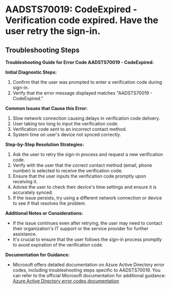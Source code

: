 
# AADSTS70019: CodeExpired - Verification code expired. Have the user retry the sign-in.


## Troubleshooting Steps
**Troubleshooting Guide for Error Code AADSTS70019 - CodeExpired:**

**Initial Diagnostic Steps:**
1. Confirm that the user was prompted to enter a verification code during sign-in.
2. Verify that the error message displayed matches "AADSTS70019 - CodeExpired."

**Common Issues that Cause this Error:**
1. Slow network connection causing delays in verification code delivery.
2. User taking too long to input the verification code.
3. Verification code sent to an incorrect contact method.
4. System time on user's device not synced correctly.

**Step-by-Step Resolution Strategies:**
1. Ask the user to retry the sign-in process and request a new verification code.
2. Verify with the user that the correct contact method (email, phone number) is selected to receive the verification code.
3. Ensure that the user inputs the verification code promptly upon receiving it.
4. Advise the user to check their device's time settings and ensure it is accurately synced.
5. If the issue persists, try using a different network connection or device to see if that resolves the problem.

**Additional Notes or Considerations:**
- If the issue continues even after retrying, the user may need to contact their organization's IT support or the service provider for further assistance.
- It's crucial to ensure that the user follows the sign-in process promptly to avoid expiration of the verification code.

**Documentation for Guidance:**
- Microsoft offers detailed documentation on Azure Active Directory error codes, including troubleshooting steps specific to AADSTS70019. You can refer to the official Microsoft documentation for additional guidance: [Azure Active Directory error codes documentation](https://docs.microsoft.com/en-us/azure/active-directory/fundamentals/active-directory-how-subscriptions-associated-directory-errors)